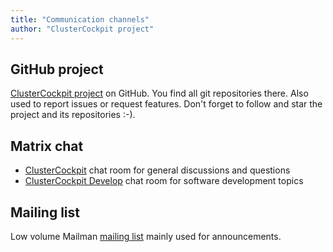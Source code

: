 ```yaml
---
title: "Communication channels"
author: "ClusterCockpit project"
---
```

## GitHub project
[ClusterCockpit project](https://github.com/ClusterCockpit) on GitHub. You find all git repositories there. Also used
to report issues or request features. Don't forget to follow and star the
project and its repositories :-).

## Matrix chat
- [ClusterCockpit](https://matrix.to/#/#clustercockpit:matrix.org) chat room for general discussions and questions
- [ClusterCockpit Develop](https://matrix.to/#/#clustercockpit-dev:matrix.org) chat room for software development topics

## Mailing list
Low volume Mailman [mailing list](https://lists.fau.de/cgi-bin/listinfo/project-clustercockpit) mainly used for announcements.
